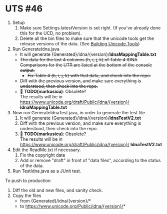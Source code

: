 # UTS #46

1.  Setup
    1.  Make sure Settings.latestVersion is set right. (If you've already done
        this for the UCD, no problem).
    2.  Delete all the bin files to make sure that the unicode tools get the
        release versions of the data. (See [Building Unicode Tools](build.md))
2.  Run GenerateIdna.java
    *   It will generate
        {Generated}/idna/{version}/**IdnaMappingTable.txt**
    *   ~~The data for the last 4 columns (h, i, j, k) of Table 4 IDNA
        Comparisons for the UTR are listed at the bottom of the console
        output.~~
        *   ~~Fix Table 4 (h, i, j, k) with that data, and check into the repo.~~
    *   ~~Diff with the previous version, and make sure everything is
        understood, then check into the repo.~~
    *   :construction: **TODO(markusicu)**: Obsolete?\
        The results will be in
        https://www.unicode.org/draft/Public/idna/{version}/ **IdnaMappingTable.txt**
3.  Now run GenerateIdnaTest.java, in order to generate the test file.
    1.  It will generate {Generated}/idna/{version}/**IdnaTestV2.txt**
    2.  Diff with the previous version, and make sure everything is understood,
        then check into the repo.
    3.  :construction: **TODO(markusicu)**: Obsolete?\
        The results will be in
        https://www.unicode.org/draft/Public/idna/{version}/ **IdnaTestV2.txt**
4.  Edit the ReadMe.txt if necessary.
    1.  Fix the copyright date
    2.  Add or remove "draft" in front of "data files", according to the status
        of the data.
5.  Run TestIdna.java as a JUnit test.

To push to production

1.  Diff the old and new files, and sanity check.
2.  Copy the files
    *   from {Generated}/idna/{version}/*
    *   to https://www.unicode.org/Public/idna/{version}/*
